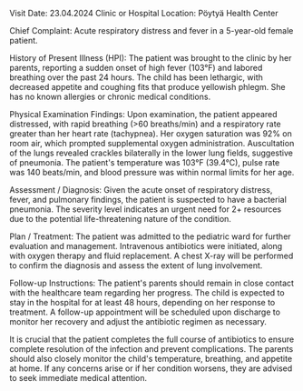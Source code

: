  Visit Date: 23.04.2024
Clinic or Hospital Location: Pöytyä Health Center

Chief Complaint:
Acute respiratory distress and fever in a 5-year-old female patient.

History of Present Illness (HPI):
The patient was brought to the clinic by her parents, reporting a sudden onset of high fever (103°F) and labored breathing over the past 24 hours. The child has been lethargic, with decreased appetite and coughing fits that produce yellowish phlegm. She has no known allergies or chronic medical conditions.

Physical Examination Findings:
Upon examination, the patient appeared distressed, with rapid breathing (>60 breaths/min) and a respiratory rate greater than her heart rate (tachypnea). Her oxygen saturation was 92% on room air, which prompted supplemental oxygen administration. Auscultation of the lungs revealed crackles bilaterally in the lower lung fields, suggestive of pneumonia. The patient's temperature was 103°F (39.4°C), pulse rate was 140 beats/min, and blood pressure was within normal limits for her age.

Assessment / Diagnosis:
Given the acute onset of respiratory distress, fever, and pulmonary findings, the patient is suspected to have a bacterial pneumonia. The severity level indicates an urgent need for 2+ resources due to the potential life-threatening nature of the condition.

Plan / Treatment:
The patient was admitted to the pediatric ward for further evaluation and management. Intravenous antibiotics were initiated, along with oxygen therapy and fluid replacement. A chest X-ray will be performed to confirm the diagnosis and assess the extent of lung involvement.

Follow-up Instructions:
The patient's parents should remain in close contact with the healthcare team regarding her progress. The child is expected to stay in the hospital for at least 48 hours, depending on her response to treatment. A follow-up appointment will be scheduled upon discharge to monitor her recovery and adjust the antibiotic regimen as necessary.

It is crucial that the patient completes the full course of antibiotics to ensure complete resolution of the infection and prevent complications. The parents should also closely monitor the child's temperature, breathing, and appetite at home. If any concerns arise or if her condition worsens, they are advised to seek immediate medical attention.